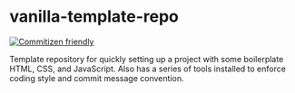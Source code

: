 # vanilla-template-repo

[![Commitizen friendly](https://img.shields.io/badge/commitizen-friendly-brightgreen.svg)](http://commitizen.github.io/cz-cli/)

Template repository for quickly setting up a project with some boilerplate HTML, CSS, and JavaScript. Also has a series of tools installed to enforce coding style and commit message convention.

